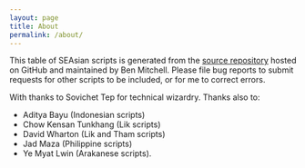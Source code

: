 ```yaml
---
layout: page
title: About
permalink: /about/
---
```


This table of SEAsian scripts is generated from the [source repository](https://github.com/ohbendy/Scripts-of-SEAsia) hosted on GitHub and maintained by Ben Mitchell. Please file bug reports to submit requests for other scripts to be included, or for me to correct errors.

With thanks to Sovichet Tep for technical wizardry. Thanks also to: 
<ul><li>Aditya Bayu (Indonesian scripts)</li><li>Chow Kensan Tunkhang (Lik scripts)</li><li>David Wharton (Lik and Tham scripts)</li><li>Jad Maza (Philippine scripts)</li><li>Ye Myat Lwin (Arakanese scripts).</li></ul>
